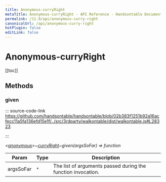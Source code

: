 ```yaml
---
title: Anonymous-curryRight
metaTitle: Anonymous-curryRight - API Reference - Handsontable Documentation
permalink: /11.0/api/anonymous-curry-right
canonicalUrl: /api/anonymous-curry-right
hotPlugin: false
editLink: false
---
```


# Anonymous-curryRight

[[toc]]
## Methods

### given
  
::: source-code-link https://github.com/handsontable/handsontable/blob/02b383f1251b92a16acfecc11a5fa136efd15e1f/../src/3rdparty/walkontable/dist/walkontable.js#L28323

:::

_&lt;[anonymous](@/api/anonymous.md)&gt;~[curryRight](@/api/curryRight.md)~given(argsSoFar) ⇒ function_


| Param | Type | Description |
| --- | --- | --- |
| argsSoFar | `*` | The list of arguments passed during the function invocation. |


